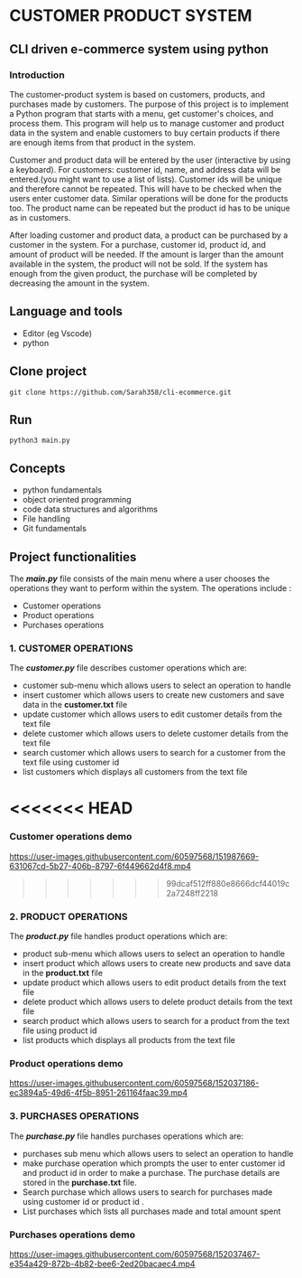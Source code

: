 # CUSTOMER PRODUCT SYSTEM
## CLI driven e-commerce system using python
### Introduction

The customer-product system is based on customers, products, and purchases made by customers. The purpose of this project is to implement a Python program that starts with a menu, get customer's choices, and process them. This program will help us to manage customer and product data in the system and enable customers to buy certain products if there are enough items from that product in the system.

Customer and product data will be entered by the user (interactive by using a keyboard). For customers: customer id, name, and address data will be entered.(you might want to use a list of lists). Customer ids will be unique and therefore cannot be
repeated. This will have to be checked when the users enter customer data. Similar operations will be done for the products too. The product name can be repeated but the product id has to be unique as in customers.

After loading customer and product data, a product can be purchased by a customer in the system. For a purchase, customer id, product id, and amount of product will be needed. If the amount is larger than the amount available in the system, the product will not be sold. If the system has enough from the given product, the purchase will be completed by decreasing the amount in the system.

## Language and tools
* Editor (eg Vscode)
* python 

## Clone project
``` git clone https://github.com/Sarah358/cli-ecommerce.git ```

## Run
``` python3 main.py ```

## Concepts
- python fundamentals
- object oriented programming
- code data structures and algorithms
- File handling 
- Git fundamentals

## Project functionalities
The ***main.py*** file consists of the main menu where a user chooses the operations they want to perform within the system. The operations include :
* Customer operations
* Product operations
* Purchases operations

### 1. CUSTOMER OPERATIONS
The ***customer.py*** file describes customer operations which are:
- customer sub-menu which allows users to select an operation to handle
- insert customer which allows users to create new customers and save data in the **customer.txt** file
- update customer which allows users to edit customer details from the text file
- delete customer which allows users to delete customer details from the text file
- search customer which allows users to search for a customer from the text file using customer id 
- list customers which displays all customers from the text file 

<<<<<<< HEAD
=======
### Customer operations demo

https://user-images.githubusercontent.com/60597568/151987669-631067cd-5b27-406b-8797-6f449662d4f8.mp4
>>>>>>> 99dcaf512ff880e8666dcf44019c2a7248ff2218

### 2. PRODUCT OPERATIONS
The ***product.py*** file handles product operations which are:
- product sub-menu which allows users to select an operation to handle
- insert product which allows users to create new products and save data in the **product.txt** file
- update product which allows users to edit product details from the text file
- delete product which allows users to delete product details from the text file
- search product which allows users to search for a product from the text file using product id 
- list products which displays all products from the text file

### Product operations demo

https://user-images.githubusercontent.com/60597568/152037186-ec3894a5-49d6-4f5b-8951-261164faac39.mp4

### 3. PURCHASES OPERATIONS
The ***purchase.py*** file handles purchases operations which are:
- purchases sub menu which allows users to select an operation to handle
- make purchase operation which prompts the user to enter customer id and product id in order to make a purchase. The purchase details are stored in the **purchase.txt** file.
- Search purchase which allows users to search for purchases made using customer id or product id .
- List purchases which lists all purchases made and total amount spent 

### Purchases operations demo

https://user-images.githubusercontent.com/60597568/152037467-e354a429-872b-4b82-bee6-2ed20bacaec4.mp4











